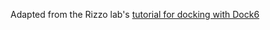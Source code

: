Adapted from the Rizzo lab's [tutorial for docking with Dock6](https://ringo.ams.stonybrook.edu/index.php/2024_DOCK_tutorial_1_with_PDBID_2ITO)